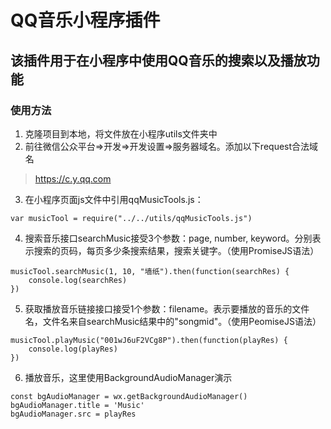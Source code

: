 # QQ音乐小程序插件

## 该插件用于在小程序中使用QQ音乐的搜索以及播放功能

### 使用方法

1. 克隆项目到本地，将文件放在小程序utils文件夹中
2. 前往微信公众平台=>开发=>开发设置=>服务器域名。添加以下request合法域名
>https://c.y.qq.com
3. 在小程序页面js文件中引用qqMusicTools.js：
```
var musicTool = require("../../utils/qqMusicTools.js")
```
4. 搜索音乐接口searchMusic接受3个参数：page, number, keyword。分别表示搜索的页码，每页多少条搜索结果，搜索关键字。（使用PromiseJS语法）
```
musicTool.searchMusic(1, 10, "墙纸").then(function(searchRes) {
	console.log(searchRes)
})
```
5. 获取播放音乐链接接口接受1个参数：filename。表示要播放的音乐的文件名，文件名来自searchMusic结果中的"songmid"。（使用PeomiseJS语法）
```
musicTool.playMusic("001wJ6uF2VCg8P").then(function(playRes) {
	console.log(playRes)
})
```
6. 播放音乐，这里使用BackgroundAudioManager演示
```
const bgAudioManager = wx.getBackgroundAudioManager()
bgAudioManager.title = 'Music'
bgAudioManager.src = playRes
```